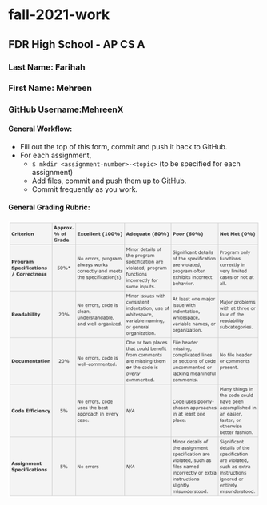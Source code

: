 # fall-2021-work
## FDR High School - AP CS A

### Last Name: Farihah
### First Name: Mehreen 
### GitHub Username:MehreenX


#### General Workflow: 
* Fill out the top of this form, commit and push it back to GitHub.
* For each assignment,
  * `$ mkdir <assignment-number>-<topic>` (to be specified for each assignment)
  * Add files, commit and push them up to GitHub.
  * Commit frequently as you work.

#### General Grading Rubric:
![rubric](rubric.png)
